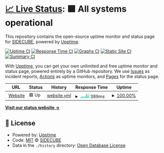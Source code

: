 # [📈 Live Status](https://status.sidecube.ro): <!--live status--> **🟩 All systems operational**

This repository contains the open-source uptime monitor and status page for [SIDECUBE](https://www.sidecube.ro), powered by [Upptime](https://github.com/upptime/upptime).

[![Uptime CI](https://github.com/sidecube/statuspage/workflows/Uptime%20CI/badge.svg)](https://github.com/sidecube/statuspage/actions?query=workflow%3A%22Uptime+CI%22)
[![Response Time CI](https://github.com/sidecube/statuspage/workflows/Response%20Time%20CI/badge.svg)](https://github.com/sidecube/statuspage/actions?query=workflow%3A%22Response+Time+CI%22)
[![Graphs CI](https://github.com/sidecube/statuspage/workflows/Graphs%20CI/badge.svg)](https://github.com/sidecube/statuspage/actions?query=workflow%3A%22Graphs+CI%22)
[![Static Site CI](https://github.com/sidecube/statuspage/workflows/Static%20Site%20CI/badge.svg)](https://github.com/sidecube/statuspage/actions?query=workflow%3A%22Static+Site+CI%22)
[![Summary CI](https://github.com/sidecube/statuspage/workflows/Summary%20CI/badge.svg)](https://github.com/sidecube/statuspage/actions?query=workflow%3A%22Summary+CI%22)

With [Upptime](https://upptime.js.org), you can get your own unlimited and free uptime monitor and status page, powered entirely by a GitHub repository. We use [Issues](https://github.com/sidecube/statuspage/issues) as incident reports, [Actions](https://github.com/sidecube/statuspage/actions) as uptime monitors, and [Pages](https://status.sidecube.ro) for the status page.

<!--start: status pages-->
<!-- This summary is generated by Upptime (https://github.com/upptime/upptime) -->
<!-- Do not edit this manually, your changes will be overwritten -->
<!-- prettier-ignore -->
| URL | Status | History | Response Time | Uptime |
| --- | ------ | ------- | ------------- | ------ |
| <img alt="" src="https://icons.duckduckgo.com/ip3/www.sidecube.ro.ico" height="13"> [Website](https://www.sidecube.ro) | 🟩 Up | [website.yml](https://github.com/sidecube/statuspage/commits/HEAD/history/website.yml) | <details><summary><img alt="Response time graph" src="./graphs/website/response-time-week.png" height="20"> 389ms</summary><br><a href="https://status.sidecube.ro/history/website"><img alt="Response time 792" src="https://img.shields.io/endpoint?url=https%3A%2F%2Fraw.githubusercontent.com%2Fsidecube%2Fstatuspage%2FHEAD%2Fapi%2Fwebsite%2Fresponse-time.json"></a><br><a href="https://status.sidecube.ro/history/website"><img alt="24-hour response time 465" src="https://img.shields.io/endpoint?url=https%3A%2F%2Fraw.githubusercontent.com%2Fsidecube%2Fstatuspage%2FHEAD%2Fapi%2Fwebsite%2Fresponse-time-day.json"></a><br><a href="https://status.sidecube.ro/history/website"><img alt="7-day response time 389" src="https://img.shields.io/endpoint?url=https%3A%2F%2Fraw.githubusercontent.com%2Fsidecube%2Fstatuspage%2FHEAD%2Fapi%2Fwebsite%2Fresponse-time-week.json"></a><br><a href="https://status.sidecube.ro/history/website"><img alt="30-day response time 269" src="https://img.shields.io/endpoint?url=https%3A%2F%2Fraw.githubusercontent.com%2Fsidecube%2Fstatuspage%2FHEAD%2Fapi%2Fwebsite%2Fresponse-time-month.json"></a><br><a href="https://status.sidecube.ro/history/website"><img alt="1-year response time 515" src="https://img.shields.io/endpoint?url=https%3A%2F%2Fraw.githubusercontent.com%2Fsidecube%2Fstatuspage%2FHEAD%2Fapi%2Fwebsite%2Fresponse-time-year.json"></a></details> | <details><summary><a href="https://status.sidecube.ro/history/website">100.00%</a></summary><a href="https://status.sidecube.ro/history/website"><img alt="All-time uptime 99.89%" src="https://img.shields.io/endpoint?url=https%3A%2F%2Fraw.githubusercontent.com%2Fsidecube%2Fstatuspage%2FHEAD%2Fapi%2Fwebsite%2Fuptime.json"></a><br><a href="https://status.sidecube.ro/history/website"><img alt="24-hour uptime 100.00%" src="https://img.shields.io/endpoint?url=https%3A%2F%2Fraw.githubusercontent.com%2Fsidecube%2Fstatuspage%2FHEAD%2Fapi%2Fwebsite%2Fuptime-day.json"></a><br><a href="https://status.sidecube.ro/history/website"><img alt="7-day uptime 100.00%" src="https://img.shields.io/endpoint?url=https%3A%2F%2Fraw.githubusercontent.com%2Fsidecube%2Fstatuspage%2FHEAD%2Fapi%2Fwebsite%2Fuptime-week.json"></a><br><a href="https://status.sidecube.ro/history/website"><img alt="30-day uptime 100.00%" src="https://img.shields.io/endpoint?url=https%3A%2F%2Fraw.githubusercontent.com%2Fsidecube%2Fstatuspage%2FHEAD%2Fapi%2Fwebsite%2Fuptime-month.json"></a><br><a href="https://status.sidecube.ro/history/website"><img alt="1-year uptime 99.98%" src="https://img.shields.io/endpoint?url=https%3A%2F%2Fraw.githubusercontent.com%2Fsidecube%2Fstatuspage%2FHEAD%2Fapi%2Fwebsite%2Fuptime-year.json"></a></details>

<!--end: status pages-->

[**Visit our status website →**](https://status.sidecube.ro)

## 📄 License

- Powered by: [Upptime](https://github.com/upptime/upptime)
- Code: [MIT](./LICENSE) © [SIDECUBE](https://www.sidecube.ro)
- Data in the `./history` directory: [Open Database License](https://opendatacommons.org/licenses/odbl/1-0/)
